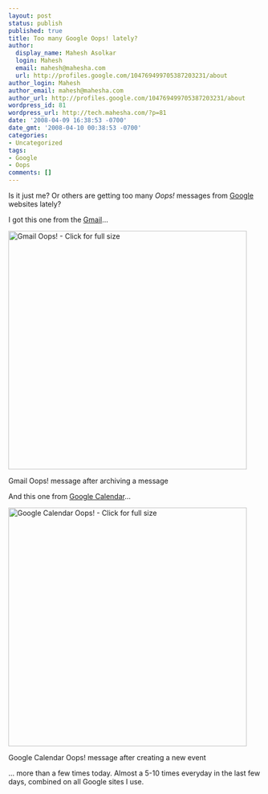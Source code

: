 ```yaml
---
layout: post
status: publish
published: true
title: Too many Google Oops! lately?
author:
  display_name: Mahesh Asolkar
  login: Mahesh
  email: mahesh@mahesha.com
  url: http://profiles.google.com/104769499705387203231/about
author_login: Mahesh
author_email: mahesh@mahesha.com
author_url: http://profiles.google.com/104769499705387203231/about
wordpress_id: 81
wordpress_url: http://tech.mahesha.com/?p=81
date: '2008-04-09 16:38:53 -0700'
date_gmt: '2008-04-10 00:38:53 -0700'
categories:
- Uncategorized
tags:
- Google
- Oops
comments: []
---
```

<p>Is it just me? Or others are getting too many <em>Oops!</em> messages from <a href="http://www.google.com/" title="Google">Google</a> websites lately?</p>
<p>I got this one from the <a href="https://mail.google.com/mail/" title="Gmail website">Gmail</a>...</p>
<div class="img_container">
<a href="http://tech.mahesha.com/wp-content/images/google-mail-oops.png"><img src="http://tech.mahesha.com/wp-content/images/google-mail-oops.png" alt="Gmail Oops! - Click for full size" width="475px"/></a></p>
<div class="caption">Gmail Oops! message after archiving a message</div>
</div>
<p>And this one from <a href="https://www.google.com/calendar/render" title="Google Calendar website">Google Calendar</a>...</p>
<div class="img_container">
<a href="http://tech.mahesha.com/wp-content/images/google-calendar-oops.png"><img src="http://tech.mahesha.com/wp-content/images/google-calendar-oops.png" alt="Google Calendar Oops! - Click for full size" width="475px"/></a></p>
<div class="caption">Google Calendar Oops! message after creating a new event</div>
</div>
<p>... more than a few times today. Almost a 5-10 times everyday in the last few days, combined on all Google sites I use.</p>
